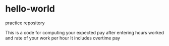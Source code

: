 # hello-world
practice repository

This is a code for computing your expected pay after entering hours worked and rate of your work per hour
It includes overtime pay
